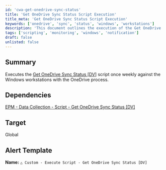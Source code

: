 ```yaml
---
id: 'cwa-get-onedrive-sync-status'
title: 'Get OneDrive Sync Status Script Execution'
title_meta: 'Get OneDrive Sync Status Script Execution'
keywords: ['onedrive', 'sync', 'status', 'windows', 'workstations']
description: 'This document outlines the execution of the Get OneDrive Sync Status script on Windows workstations with the OneDrive process, scheduled to run weekly. It details the dependencies and target for the script execution, ensuring proper monitoring of OneDrive sync status across the organization.'
tags: ['scripting', 'monitoring', 'windows', 'notification']
draft: false
unlisted: false
---
```

## Summary

Executes the [Get OneDrive Sync Status [DV]](https://proval.itglue.com/DOC-5078775-16007800) script once weekly against the Windows workstations with the OneDrive process.

## Dependencies

[EPM - Data Collection - Script - Get OneDrive Sync Status [DV]](https://proval.itglue.com/DOC-5078775-16007800)

## Target

Global

## Alert Template

**Name:** `△ Custom - Execute Script - Get OneDrive Sync Status [DV]`



